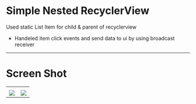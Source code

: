 # Simple Nested RecyclerView 


Used static List Item for child & parent of recyclerview

* Handeled item click events and send data to ui by using broadcast receiver

---

# Screen Shot

<table>
  <tr>
    <td> </td>
     <td> </td>
  </tr>
  <tr>
    <td><img src="https://user-images.githubusercontent.com/29112564/127026336-0d2de70a-a470-4f0a-aab0-a7edb03f6bec.png" > </td>
    <td><img src="https://user-images.githubusercontent.com/29112564/127026733-63716074-0950-4948-93b0-0a2817bd567e.png" ></td>
  </tr>
 </table>
 
 
